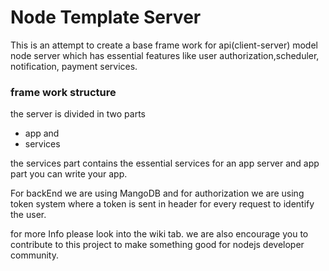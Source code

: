 # Node Template Server

This is an attempt to create a base frame work for api(client-server) model node server which has essential features like user authorization,scheduler, notification, payment services.

### frame work structure
the server is divided in two parts

  * app and 
  * services


the services part contains the essential services for an app server and app part you can write your app.

For backEnd we are using MangoDB and for authorization we are using token system where a token is sent in header for every request to identify the user.

for more Info please look into the wiki tab.
we are also encourage you to contribute to this project to make something good for nodejs developer community. 
